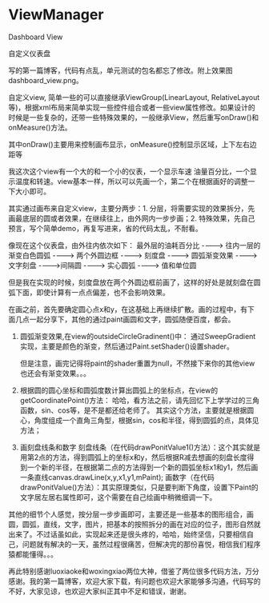 # ViewManager


Dashboard View

自定义仪表盘

写的第一篇博客，代码有点乱，单元测试的包名都忘了修改。附上效果图dashboard_view.png。


自定义view, 简单一些的可以直接继承ViewGroup(LinearLayout, RelativeLayout等)，根据xml布局来简单实现一些控件组合或者一些view属性修改。如果设计的时候是一些复杂的，还带一些特殊效果的，一般继承View，然后重写onDraw()和onMeasure()方法。

其中onDraw()主要用来控制画布显示，onMeasure()控制显示区域，上下左右边距等

我这次这个view有一个大的和一个小的仪表，一个显示车速 油量百分比，一个显示温度和转速。view基本一样，所以可以先画一个，第二个在根据画好的调整一下大小即可。

其实通过画布来自定义view，主要分两步：1. 分层，将需要实现的效果拆分，先画最底层的圆或者效果，在继续往上，由外网内一步步画；2. 特殊效果，先自己预言，写个简单demo，再复写进来，省的代码太乱，不耐看。

像现在这个仪表盘，由外往内依次如下：
最外层的油耗百分比 ----> 往内一层的渐变白色圆弧 ----> 两个外圆边框 ----> 刻度盘  ----> 圆弧渐变效果 ----> 文字刻盘 ---->间隔圆 ----> 实心圆弧  ----> 值和单位圆

但是我在实现的时候，刻度盘放在两个外圆边框前画了，这样的好处是就刻盘在圆弧下面，即使计算有一点点偏差，也不会影响效果。


在画之前，首先要确定圆心点x和y，在这基础上再继续扩散。画的过程中，有下面几点一起分享下，其他的通过paint画圆和文字，圆弧随便百度，都会。

1. 圆弧渐变效果,在view的outsideCircleGradinent()中：
   通过SweepGradient实现，主要是颜色的渐变，然后通过Paint.setShader()设置shader。
   
   但是注意，画完记得将paint的shader重置为null，不然接下来你的其他view也还会有渐变效果。。。
   
2. 根据圆的圆心坐标和圆弧度数计算出圆弧上的坐标点，在view的getCoordinatePoint()方法：
   哈哈，看方法之前，请先回忆下上学学过的三角函数，sin、cos等，是不是都还给老师了。
   其实这个方法，主要就是根据圆心，角度组成一个直角三角型，根据sin，cos和半径，得到圆弧的点，具体见方法；
   
3. 画刻盘线条和数字
   刻盘线条（在代码drawPonitValue1()方法）：这个其实就是用第2点的方法，得到圆弧上的坐标x和y，然后根据R减去想画的刻盘长度得到一个新的半径，在根据第二点的方法得到一个新的圆弧坐标x1和y1，然后画一条直线canvas.drawLine(x,y,x1,y1,mPaint);
   画数字（在代码drawPonitValue()方法）：其实原理类似，只是要判断下角度，设置下Paint的文字居左居右属性即可，这个需要在自己绘画中稍微细调一下。
   
其他的细节个人感觉，按分层一步步画即可，主要还是一些基本的图形组合，画圆，圆弧，直线，文字，图片，把基本的按照拆分的画在对应的位子，图形自然就出来了。不过话虽如此，实现起来还是很头疼的，哈哈，始终坚信，只要相信自己，问题就有解决的一天，虽然过程很痛苦，但解决完的那份喜悦，相信我们程序猿都能懂得。。。

再此特别感谢luoxiaoke和woxingxiao两位大神，借鉴了两位很多代码方法，万分感谢。我的第一篇博客，欢迎大家下载，有问题也欢迎大家能够多沟通，代码写的不好，大家见谅，也欢迎大家纠正其中不足和错误，谢谢。




